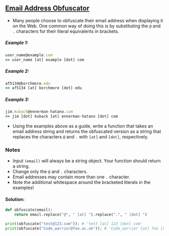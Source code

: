 ## [Email Address Obfuscator](https://www.codewars.com/kata/562d8d4c434582007300004e/python)

- Many people choose to obfuscate their email address when displaying it on the Web. One common way of doing this is by substituting the `@` and `.` characters for their literal equivalents in brackets.

##### Example 1:

```js
user_name@example.com
=> user_name [at] example [dot] com
```

##### Example 2:

```js
af5134@borchmore.edu
=> af5134 [at] borchmore [dot] edu
```

##### Example 3:

```js
jim.kuback@ennerman-hatano.com
=> jim [dot] kuback [at] ennerman-hatano [dot] com
```

- Using the examples above as a guide, write a function that takes an email address string and returns the obfuscated version as a string that replaces the characters `@` and `.` with `[at]` and `[dot]`, respectively.

### Notes

- Input `(email)` will always be a string object. Your function should return a string.
- Change only the `@` and `.` characters.
- Email addresses may contain more than one `.` character.
- Note the additional whitespace around the bracketed literals in the examples!

#### Solution:

```python
def obfuscate(email):
    return email.replace("@", " [at] ").replace(".", " [dot] ")

print(obfuscate("test@123.com")); # 'test [at] 123 [dot] com'
print(obfuscate("Code_warrior@foo.ac.uk")); # 'Code_warrior [at] foo [dot] ac [dot] uk'
```
